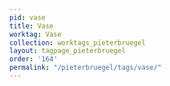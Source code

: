 ```yaml
---
pid: vase
title: Vase
worktag: Vase
collection: worktags_pieterbruegel
layout: tagpage_pieterbruegel
order: '164'
permalink: "/pieterbruegel/tags/vase/"
---
```


